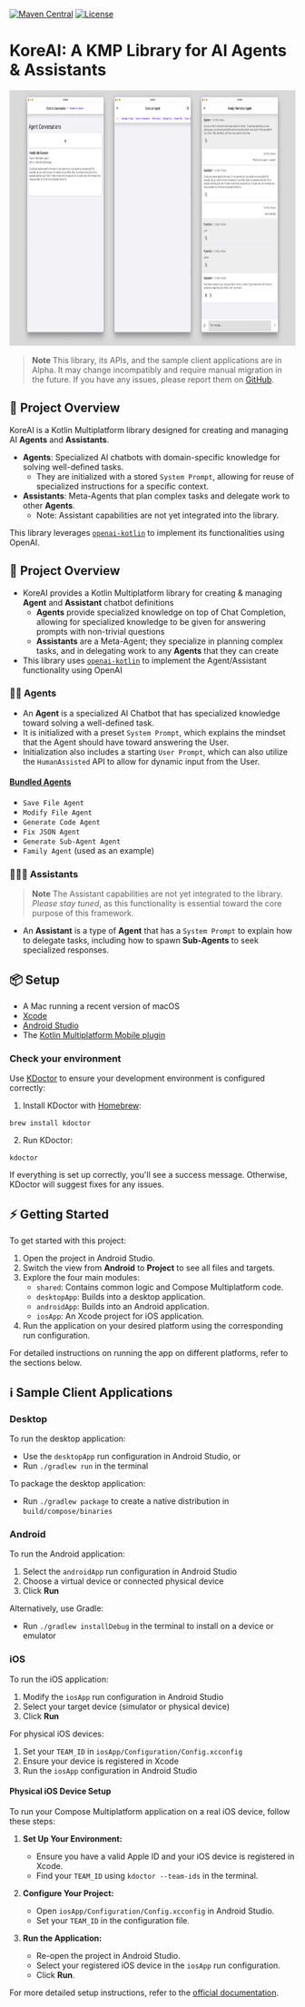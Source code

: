 [![Maven Central](https://img.shields.io/maven-central/v/link.socket.kore-ai/kore-ai-client?color=blue&label=Download)](https://central.sonatype.com/namespace/link.socket.kore-ai)
[![License](https://img.shields.io/badge/License-Apache_2.0-blue.svg)](https://opensource.org/licenses/Apache-2.0)

# KoreAI: A KMP Library for AI Agents & Assistants

<img src="readme_images/banner.png" height="450">

> **Note**
> This library, its APIs, and the sample client applications are in Alpha.
> It may change incompatibly and require manual migration in the future.
> If you have any issues, please report them on [GitHub](https://github.com/socket-link/kore-ai/issues).

## 📔 Project Overview

KoreAI is a Kotlin Multiplatform library designed for creating and managing AI **Agents** and **Assistants**.

- **Agents**: Specialized AI chatbots with domain-specific knowledge for solving well-defined tasks.
  - They are initialized with a stored `System Prompt`, allowing for reuse of specialized instructions for a specific context.
- **Assistants**: Meta-Agents that plan complex tasks and delegate work to other **Agents**.
  - Note: Assistant capabilities are not yet integrated into the library.

This library leverages [`openai-kotlin`](https://github.com/aallam/openai-kotlin/tree/main) to implement its functionalities using OpenAI.

## 📔 Project Overview

- KoreAI provides a Kotlin Multiplatform library for creating & managing **Agent** and **Assistant** chatbot definitions
  - **Agents** provide specialized knowledge on top of Chat Completion, allowing for specialized knowledge to be given for answering prompts with non-trivial questions
  - **Assistants** are a Meta-Agent; they specialize in planning complex tasks, and in delegating work to any **Agents** that they can create
- This library uses [`openai-kotlin`](https://github.com/aallam/openai-kotlin/tree/main) to implement the Agent/Assistant functionality using OpenAI

### 🥷🏻 Agents

- An **Agent** is a specialized AI Chatbot that has specialized knowledge toward solving a well-defined task.
- It is initialized with a preset `System Prompt`, which explains the mindset that the Agent should have toward answering the User.
- Initialization also includes a starting `User Prompt`, which can also utilize the `HumanAssisted` API to allow for dynamic input from the User.

#### [Bundled Agents](https://github.com/socket-link/kore-ai/tree/main/shared/src/commonMain/kotlin/link/socket/kore/model/agent/bundled)

- `Save File Agent`
- `Modify File Agent`
- `Generate Code Agent`
- `Fix JSON Agent`
- `Generate Sub-Agent Agent`
- `Family Agent` (used as an example)

### 🧑🏻‍🏫 Assistants

> **Note**
> The Assistant capabilities are not yet integrated to the library. *Please stay tuned*, as this functionality
> is essential toward the core purpose of this framework.

- An **Assistant** is a type of **Agent** that has a `System Prompt` to explain how to delegate tasks, including how to spawn **Sub-Agents** to seek specialized responses.

## 📦 Setup

* A Mac running a recent version of macOS
* [Xcode](https://apps.apple.com/us/app/xcode/id497799835)
* [Android Studio](https://developer.android.com/studio)
* The [Kotlin Multiplatform Mobile plugin](https://plugins.jetbrains.com/plugin/14936-kotlin-multiplatform-mobile)

### Check your environment

Use [KDoctor](https://github.com/Kotlin/kdoctor) to ensure your development environment is configured correctly:

1. Install KDoctor with [Homebrew](https://brew.sh/):
```text
brew install kdoctor
```
2. Run KDoctor:
```text
kdoctor
```

If everything is set up correctly, you'll see a success message. Otherwise, KDoctor will suggest fixes for any issues.

## ⚡️ Getting Started

To get started with this project:

1. Open the project in Android Studio.
2. Switch the view from **Android** to **Project** to see all files and targets.
3. Explore the four main modules:
   - `shared`: Contains common logic and Compose Multiplatform code.
   - `desktopApp`: Builds into a desktop application.
   - `androidApp`: Builds into an Android application.
   - `iosApp`: An Xcode project for iOS application.
4. Run the application on your desired platform using the corresponding run configuration.

For detailed instructions on running the app on different platforms, refer to the sections below.

## ℹ️ Sample Client Applications

### Desktop

To run the desktop application:

* Use the `desktopApp` run configuration in Android Studio, or
* Run `./gradlew run` in the terminal

To package the desktop application:

* Run `./gradlew package` to create a native distribution in `build/compose/binaries`

### Android

To run the Android application:

1. Select the `androidApp` run configuration in Android Studio
2. Choose a virtual device or connected physical device
3. Click **Run**

Alternatively, use Gradle:

* Run `./gradlew installDebug` in the terminal to install on a device or emulator

### iOS

To run the iOS application:

1. Modify the `iosApp` run configuration in Android Studio
2. Select your target device (simulator or physical device)
3. Click **Run**

For physical iOS devices:

1. Set your `TEAM_ID` in `iosApp/Configuration/Config.xcconfig`
2. Ensure your device is registered in Xcode
3. Run the `iosApp` configuration in Android Studio

#### Physical iOS Device Setup

To run your Compose Multiplatform application on a real iOS device, follow these steps:

1. **Set Up Your Environment:**
   - Ensure you have a valid Apple ID and your iOS device is registered in Xcode.
   - Find your `TEAM_ID` using `kdoctor --team-ids` in the terminal.

2. **Configure Your Project:**
   - Open `iosApp/Configuration/Config.xcconfig` in Android Studio.
   - Set your `TEAM_ID` in the configuration file.

3. **Run the Application:**
   - Re-open the project in Android Studio.
   - Select your registered iOS device in the `iosApp` run configuration.
   - Click **Run**.

For more detailed setup instructions, refer to the [official documentation](https://developer.apple.com/documentation/xcode/running-your-app-on-a-device).
